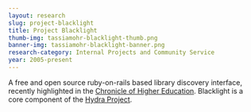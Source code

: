 ```yaml
---
layout: research
slug: project-blacklight
title: Project Blacklight
thumb-img: tassiamohr-blacklight-thumb.png
banner-img: tassiamohr-blacklight-banner.png
research-category: Internal Projects and Community Service
year: 2005-present
---
```


A free and open source ruby-on-rails based library discovery interface, recently highlighted in the [Chronicle of Higher Education](http://chronicle.com/article/After-Losing-Users-in/48588/). Blacklight is a core component of the [Hydra Project](http://projecthydra.org/).
